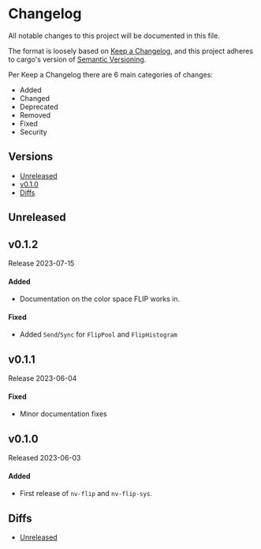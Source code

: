 # Changelog

All notable changes to this project will be documented in this file.

The format is loosely based on [Keep a Changelog](https://keepachangelog.com/en/1.0.0/),
and this project adheres to cargo's version of [Semantic Versioning](https://semver.org/spec/v2.0.0.html).

Per Keep a Changelog there are 6 main categories of changes:

- Added
- Changed
- Deprecated
- Removed
- Fixed
- Security

## Versions

- [Unreleased](#unreleased)
- [v0.1.0](#v010)
- [Diffs](#diffs)

## Unreleased

## v0.1.2

Release 2023-07-15

#### Added
- Documentation on the color space FLIP works in.

#### Fixed
- Added `Send`/`Sync` for `FlipPool` and `FlipHistogram`

## v0.1.1

Release 2023-06-04

#### Fixed
- Minor documentation fixes

## v0.1.0

Released 2023-06-03

#### Added
- First release of `nv-flip` and `nv-flip-sys`.

## Diffs

- [Unreleased](https://github.com/gfx-rs/nv-flip-rs/compare/v0.1.0...HEAD)
